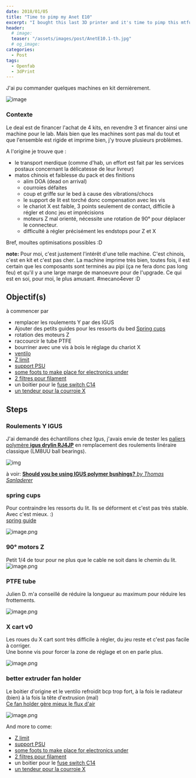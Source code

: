 ```yaml
---
date: 2018/01/05
title: "Time to pimp my Anet E10"
excerpt: "I bought this last 3D printer and it's time to pimp this mtfucka"
header:
  # image:
  teaser: "/assets/images/post/AnetE10.1-th.jpg"
  # og_image:
categories:
  - Post
tags:
  - Openfab
  - 3dPrint
---
```

J'ai pu commander quelques machines en kit dernièrement.

![image](https://user-images.githubusercontent.com/12049360/34579101-e513405a-f187-11e7-8cd5-0796ed44a43e.png)

### Contexte
Le deal est de financer l'achat de 4 kits, en revendre 3 et financer ainsi une machine pour le lab. Mais bien que les machines sont pas mal du tout et que l'ensemble est rigide et imprime bien, j'y trouve plusieurs problèmes.

A l'origine je trouve que :
- le transport merdique (comme d'hab, un effort est fait par les services postaux concernant la délicatesse de leur livreur)
- matos chinois et faiblesse du pack et des finitions
  - alim DOA (dead on arrival)
  - courroies défaites
  - coup et griffe sur le bed à cause des vibrations/chocs
  - le support de lit est torché donc compensation avec les vis
  - le chariot X est faible, 3 points seulement de contact, difficile à régler et donc jeu et imprécisions
  - moteurs Z mal orienté, nécessite une rotation de 90° pour déplacer le connecteur.
  - difficulté à régler précisément les endstops pour Z et X

Bref, moultes optimisations possibles :D

**note:** Pour moi, c'est justement l'intérêt d'une telle machine. C'est chinois, c'est en kit et c'est pas cher. La machine imprime très bien, toutes fois, il est certain que les composants sont terminés au pipi (ça ne fera donc pas long feu) et qu'il y a une large marge de manoeuvre pour de l'upgrade. Ce qui est en soi, pour moi, le plus amusant. #mecano4ever :D

## Objectif(s)
à commencer par
- remplacer les roulements Y par des IGUS
- Ajouter des petits guides pour les ressorts du bed [Spring cups](https://www.thingiverse.com/thing:2044042)
- rotation des moteurs Z
- raccourcir le tube PTFE
- bourriner avec une vis à bois le réglage du chariot X
- [ventilo](https://www.thingiverse.com/thing:2481362)
- [Z limit](https://www.thingiverse.com/thing:2482030)
- [support PSU](https://www.thingiverse.com/thing:2467824)
- [some foots to make place for electronics under](https://www.thingiverse.com/thing:2659913)
- [2 filtres pour filament](https://www.thingiverse.com/thing:1692395)
- un boitier pour le [fuse switch C14](https://www.thingiverse.com/thing:2119103)
- [un tendeur pour la courroie X](https://www.thingiverse.com/thing:2589638)



## Steps
### Roulements Y IGUS

J'ai demandé des échantillons chez Igus, j'avais envie de tester les [paliers polymère **igus drylin RJ4JP**](https://www.igus.com/wpck/17748/Motek14_N14_6_3_Vollkunststofflager) en remplacement des roulements linéraire classique (LM8UU ball bearings).

![img](https://cdn.thingiverse.com/renders/f2/80/a4/3a/d2/895dfd9d3ce728b0b494b4255fc85dda_preview_featured.jpg)

à voir: [**Should you be using IGUS polymer bushings?** *by Thomas Sanladerer*
](https://youtu.be/ZGBipbgwgME)

### spring cups

Pour contraindre les ressorts du lit. Ils se déforment et c'est pas très stable. Avec c'est mieux. :)   
[spring guide](https://www.thingiverse.com/thing:2171918)

![image.png](https://images.zenhubusercontent.com/599be89f8f62dc7798c39c2f/65373525-1994-4bef-97be-ccc8b6f720b0)

### 90° motors Z

Petit 1/4 de tour pour ne plus que le cable ne soit dans le chemin du lit.
![image.png](https://images.zenhubusercontent.com/599be89f8f62dc7798c39c2f/018ae3fb-5cf3-4cf2-be6f-f2f4647ab3d9)
### PTFE tube

Julien D. m'a conseillé de réduire la longueur au maximum pour réduire les frottements.

![image.png](https://images.zenhubusercontent.com/599be89f8f62dc7798c39c2f/14876a98-ae8f-4598-b055-df3428e38032)
### X cart v0

Les roues du X cart sont très difficile à régler, du jeu reste et c'est pas facile à corriger.  
Une bonne vis pour forcer la zone de réglage et on en parle plus.

![image.png](https://images.zenhubusercontent.com/599be89f8f62dc7798c39c2f/96981e6c-c99f-41dd-a7f1-a6a23b7f0867)

### better extruder fan holder
Le boitier d'origine et le ventilo refroidit bcp trop fort, à la fois le radiateur (bien) à la fois la tête d'extrusion (mal)   
[Ce fan holder gère mieux le flux d'air](https://www.thingiverse.com/thing:2481362)

![image.png](https://images.zenhubusercontent.com/599be89f8f62dc7798c39c2f/63547cf4-8831-4f4e-86a9-ec8a1664f24b)

And more to come:
- [Z limit](https://www.thingiverse.com/thing:2482030)
- [support PSU](https://www.thingiverse.com/thing:2467824)
- [some foots to make place for electronics under](https://www.thingiverse.com/thing:2659913)
- [2 filtres pour filament](https://www.thingiverse.com/thing:1692395)
- un boitier pour le [fuse switch C14](https://www.thingiverse.com/thing:2119103)
- [un tendeur pour la courroie X](https://www.thingiverse.com/thing:2589638)
